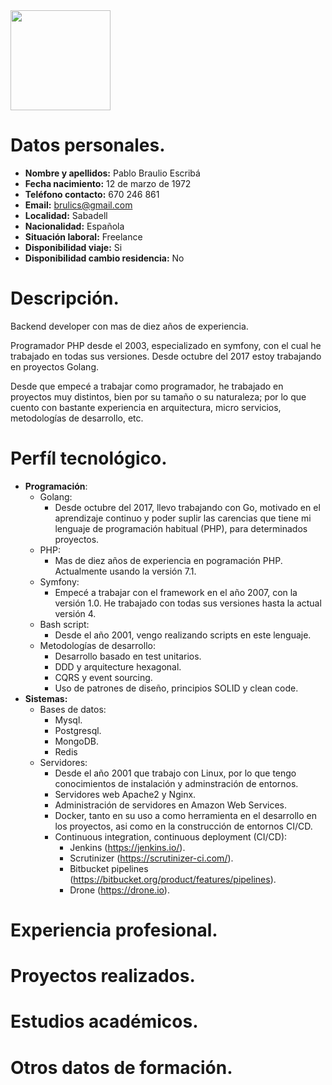 <img src="https://avatars3.githubusercontent.com/u/760646?s=460&v=4" width="160">

# Datos personales.
* **Nombre y apellidos:** Pablo Braulio Escribá
* **Fecha nacimiento:** 12 de marzo de 1972   
* **Teléfono contacto:** 670 246 861           
* **Email:** brulics@gmail.com     
* **Localidad:** Sabadell              
* **Nacionalidad:** Española              
* **Situación laboral:** Freelance             
* **Disponibilidad viaje:** Si                    
* **Disponibilidad cambio residencia:**  No                    
# Descripción.
Backend developer con mas de diez años de experiencia. 

Programador PHP desde el 2003, especializado en symfony, con el cual he trabajado en todas sus versiones. Desde octubre del 2017 estoy trabajando en proyectos Golang.

Desde que empecé a trabajar como programador, he trabajado en proyectos muy distintos, bien por su tamaño o su naturaleza; por lo que cuento con bastante experiencia en arquitectura, micro servicios, metodologías de desarrollo, etc.
# Perfíl tecnológico.
* **Programación**:
    * Golang:
        * Desde octubre del 2017, llevo trabajando con Go, motivado en el aprendizaje continuo y poder suplir las carencias que tiene mi lenguaje de programación habitual (PHP), para determinados proyectos.
    * PHP:
        * Mas de diez años de experiencia en pogramación PHP. Actualmente usando la versión 7.1.
    * Symfony:
        * Empecé a trabajar con el framework en el año 2007, con la versión 1.0. He trabajado con todas sus versiones hasta la actual versión 4.
    * Bash script:
        * Desde el año 2001, vengo realizando scripts en este lenguaje.
    * Metodologías de desarrollo:
        * Desarrollo basado en test unitarios.
        * DDD y arquitecture hexagonal.
        * CQRS y event sourcing.
        * Uso de patrones de diseño, principios SOLID y clean code.
* **Sistemas:**
    * Bases de datos:
        * Mysql.
        * Postgresql.
        * MongoDB.
        * Redis
    * Servidores:
        * Desde el año 2001 que trabajo con Linux, por lo que tengo conocimientos de instalación y adminstración de entornos.
        * Servidores web Apache2 y Nginx.
        * Administración de servidores en Amazon Web Services.
        * Docker, tanto en su uso a como herramienta en el desarrollo en los proyectos, asi como en la construcción de entornos CI/CD.
        * Continuous integration, continuous deployment (CI/CD):
            * Jenkins (https://jenkins.io/).
            * Scrutinizer (https://scrutinizer-ci.com/).
            * Bitbucket pipelines (https://bitbucket.org/product/features/pipelines).
            * Drone (https://drone.io).
            

# Experiencia profesional.

# Proyectos realizados.

# Estudios académicos.

# Otros datos de formación.


